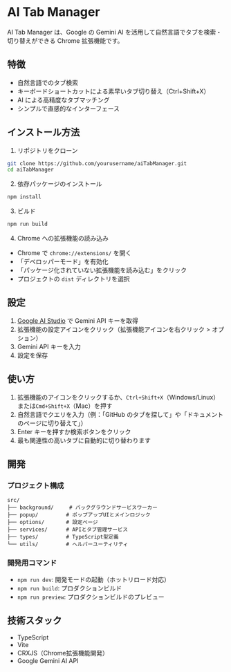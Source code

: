 # AI Tab Manager

AI Tab Manager は、Google の Gemini AI を活用して自然言語でタブを検索・切り替えができる Chrome 拡張機能です。

## 特徴

- 自然言語でのタブ検索
- キーボードショートカットによる素早いタブ切り替え（Ctrl+Shift+X）
- AI による高精度なタブマッチング
- シンプルで直感的なインターフェース

## インストール方法

1. リポジトリをクローン
```bash
git clone https://github.com/yourusername/aiTabManager.git
cd aiTabManager
```

2. 依存パッケージのインストール
```bash
npm install
```

3. ビルド
```bash
npm run build
```

4. Chrome への拡張機能の読み込み
- Chrome で `chrome://extensions/` を開く
- 「デベロッパーモード」を有効化
- 「パッケージ化されていない拡張機能を読み込む」をクリック
- プロジェクトの `dist` ディレクトリを選択

## 設定

1. [Google AI Studio](https://makersuite.google.com/app/apikey) で Gemini API キーを取得
2. 拡張機能の設定アイコンをクリック（拡張機能アイコンを右クリック > オプション）
3. Gemini API キーを入力
4. 設定を保存

## 使い方

1. 拡張機能のアイコンをクリックするか、`Ctrl+Shift+X`（Windows/Linux）または`Cmd+Shift+X`（Mac）を押す
2. 自然言語でクエリを入力（例：「GitHub のタブを探して」や「ドキュメントのページに切り替えて」）
3. Enter キーを押すか検索ボタンをクリック
4. 最も関連性の高いタブに自動的に切り替わります

## 開発

### プロジェクト構成
```
src/
├── background/     # バックグラウンドサービスワーカー
├── popup/         # ポップアップUIとメインロジック
├── options/       # 設定ページ
├── services/      # APIとタブ管理サービス
├── types/         # TypeScript型定義
└── utils/         # ヘルパーユーティリティ
```

### 開発用コマンド
- `npm run dev`: 開発モードの起動（ホットリロード対応）
- `npm run build`: プロダクションビルド
- `npm run preview`: プロダクションビルドのプレビュー

## 技術スタック

- TypeScript
- Vite
- CRXJS（Chrome拡張機能開発）
- Google Gemini AI API
